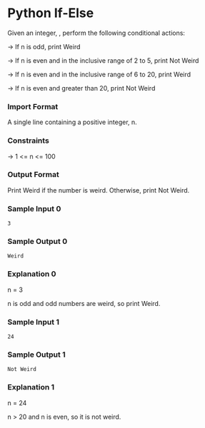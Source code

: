 # Python If-Else

Given an integer, , perform the following conditional actions:

-> If n is odd, print Weird

-> If n is even and in the inclusive range of 2 to 5, print Not Weird

-> If n is even and in the inclusive range of 6 to 20, print Weird

-> If n is even and greater than 20, print Not Weird

### Import Format

A single line containing a positive integer, n.

### Constraints

-> 1 <= n <= 100

### Output Format

Print Weird if the number is weird. Otherwise, print Not Weird.

### Sample Input 0

```
3
```

### Sample Output 0

```
Weird
```

### Explanation 0

n = 3

n is odd and odd numbers are weird, so print Weird.

### Sample Input 1

```
24
```

### Sample Output 1

```
Not Weird
```

### Explanation 1

n = 24

n > 20 and n is even, so it is not weird.
